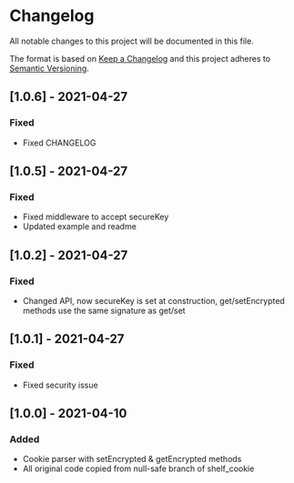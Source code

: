 # Changelog
All notable changes to this project will be documented in this file.

The format is based on [Keep a Changelog](http://keepachangelog.com/en/1.0.0/)
and this project adheres to [Semantic Versioning](http://semver.org/spec/v2.0.0.html).

## [1.0.6] - 2021-04-27
### Fixed
- Fixed CHANGELOG

## [1.0.5] - 2021-04-27
### Fixed
- Fixed middleware to accept secureKey
- Updated example and readme

## [1.0.2] - 2021-04-27
### Fixed
- Changed API, now secureKey is set at construction, get/setEncrypted methods use the same signature as get/set

## [1.0.1] - 2021-04-27
### Fixed
- Fixed security issue

## [1.0.0] - 2021-04-10
### Added
- Cookie parser with setEncrypted & getEncrypted methods
- All original code copied from null-safe branch of shelf_cookie
